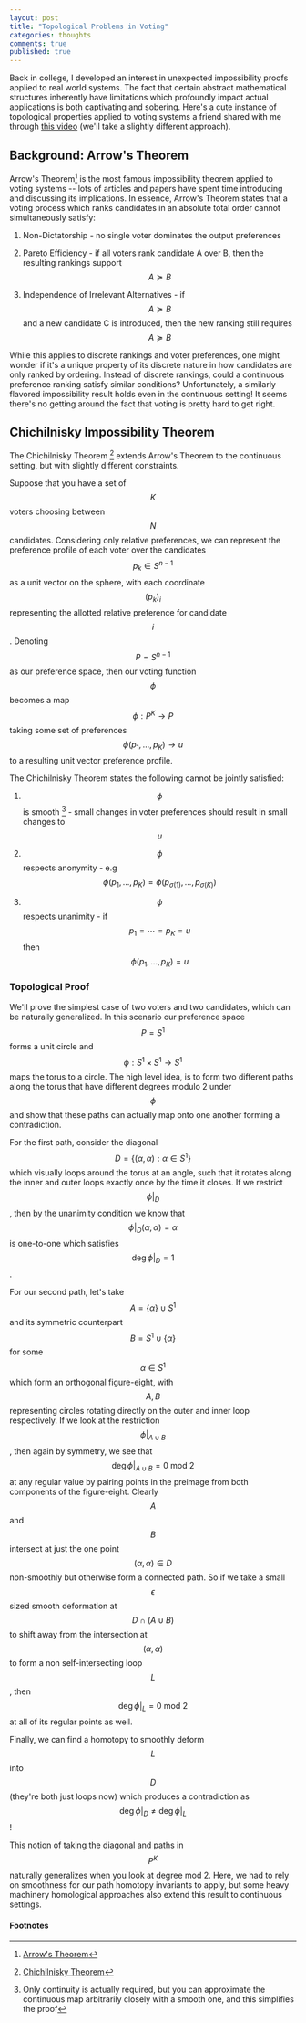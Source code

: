 ```yaml
---
layout: post
title: "Topological Problems in Voting"
categories: thoughts
comments: true
published: true
---
```


Back in college, I developed an interest in unexpected impossibility proofs applied to real world systems. The fact that certain abstract mathematical structures inherently have limitations which profoundly impact actual applications is both captivating and sobering. Here's a cute instance of topological properties applied to voting systems a friend shared with me through [this video](https://youtu.be/v5ev-RAg7Xs?si=X1LY6Qc_s-HDqI3S) (we'll take a slightly different approach).

## Background: Arrow's Theorem

Arrow's Theorem[^1] is the most famous impossibility theorem applied to voting systems -- lots of articles and papers have spent time introducing and discussing its implications. In essence, Arrow's Theorem states that a voting process which ranks candidates in an absolute total order cannot simultaneously satisfy:

1. Non-Dictatorship - no single voter dominates the output preferences

2. Pareto Efficiency - if all voters rank candidate A over B, then the resulting rankings support $$A \succcurlyeq B$$

3. Independence of Irrelevant Alternatives - if $$A \succcurlyeq B$$ and a new candidate C is introduced, then the new ranking still requires $$A \succcurlyeq B$$

While this applies to discrete rankings and voter preferences, one might wonder if it's a unique property of its discrete nature in how candidates are only ranked by ordering. Instead of discrete rankings, could a continuous preference ranking satisfy similar conditions? Unfortunately, a similarly flavored impossibility result holds even in the continuous setting! It seems there's no getting around the fact that voting is pretty hard to get right.

## Chichilnisky Impossibility Theorem

The Chichilnisky Theorem [^2] extends Arrow's Theorem to the continuous setting, but with slightly different constraints.

Suppose that you have a set of $$K$$ voters choosing between $$N$$ candidates. Considering only relative preferences, we can represent the preference profile of each voter over the candidates $$p_k \in S^{n-1}$$ as a unit vector on the sphere, with each coordinate $$(p_k)_i$$ representing the allotted relative preference for candidate $$i$$. Denoting $$P = S^{n-1}$$ as our preference space, then our voting function $$\phi$$ becomes a map $$\phi: P^K \to P$$ taking some set of preferences $$\phi(p_1,\ldots, p_K) \to u$$ to a resulting unit vector preference profile.

The Chichilnisky Theorem states the following cannot be jointly satisfied:

1. $$\phi$$ is smooth [^3] - small changes in voter preferences should result in small changes to $$u$$

2. $$\phi$$ respects anonymity - e.g $$\phi(p_1, \ldots, p_K) = \phi(p_{\sigma(1)}, \ldots, p_{\sigma(K)})$$

3. $$\phi$$ respects unanimity -  if $$p_1 = \cdots = p_K= u$$ then $$\phi(p_1,\ldots,p_K) = u$$

### Topological Proof

We'll prove the simplest case of two voters and two candidates, which can be naturally generalized. In this scenario our preference space $$P = S^1$$ forms a unit circle and $$\phi: S^1\times S^1 \to S^1$$ maps the torus to a circle. The high level idea, is to form two different paths along the torus that have different degrees modulo 2 under $$\phi$$ and show that these paths can actually map onto one another forming a contradiction.

For the first path, consider the diagonal $$D = \left \{ (\alpha, \alpha) : \alpha \in S^1 \right\}$$ which visually loops around the torus at an angle, such that it rotates along the inner and outer loops exactly once by the time it closes. If we restrict $$\phi \vert_D$$, then by the unanimity condition we know that $$\phi\vert_D(\alpha,\alpha)=\alpha$$ is one-to-one which satisfies $$\deg \phi\vert_D = 1$$.

For our second path, let's take $$A = \{\alpha\} \cup S^1$$ and its symmetric counterpart $$B = S^1 \cup \{\alpha\}$$ for some $$\alpha\in S^1$$ which form an orthogonal figure-eight, with $$A,B$$ representing circles rotating directly on the outer and inner loop respectively. If we look at the restriction $$\phi \vert_{A\cup B}$$, then again by symmetry, we see that $$\deg \phi \vert_{A\cup B} = 0\ \text{mod}\ 2$$ at any regular value by pairing points in the preimage from both components of the figure-eight. Clearly $$A$$ and $$B$$ intersect at just the one point $$(\alpha,\alpha)\in D$$ non-smoothly but otherwise form a connected path. So if we take a small $$\epsilon$$ sized smooth deformation at $$D\cap (A\cup B)$$ to shift away from the intersection at $$(\alpha,\alpha)$$ to form a non self-intersecting loop $$L$$, then $$\deg \phi \vert_L = 0 \ \text{mod}\ 2$$ at all of its regular points as well.

Finally, we can find a homotopy to smoothly deform $$L$$ into $$D$$ (they're both just loops now) which produces a contradiction as $$\deg \phi\vert_D \neq \deg\phi\vert_L$$!

This notion of taking the diagonal and paths in $$P^K$$ naturally generalizes when you look at degree mod 2. Here, we had to rely on smoothness for our path homotopy invariants to apply, but some heavy machinery homological approaches also extend this result to continuous settings.

#### Footnotes

[^1]: [Arrow's Theorem](https://en.wikipedia.org/wiki/Arrow%27s_impossibility_theorem)

[^2]: [Chichilnisky Theorem](https://papers.ssrn.com/sol3/papers.cfm?abstract_id=1367741)

[^3]: Only continuity is actually required, but you can approximate the continuous map arbitrarily closely with a smooth one, and this simplifies the proof
